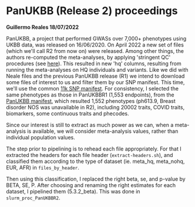 # PanUKBB (Release 2) proceedings

**Guillermo Reales
18/07/2022**

PanUKBB, a project that performed GWASs over 7,000+ phenotypes using UKBB data, was released on 16/06/2020.
On April 2022 a new set of files (which we'll call R2 from now on) were released. Among other things, the authors re-computed the meta-analyses, by applying 'stringent QC' procedures (see [here](https://pan.ukbb.broadinstitute.org/docs/qc)). This resulted in new 'hq' columns, resulting from running the meta-analyses on HQ individuals and variants. 
Like we did with Neale files and the previous PanUKBB release (R1) we intend to download some files of interest to us and filter them by our SNP manifest. This time, we'll use the common [11k SNP manifest](https://github.com/GRealesM/Bases/blob/master/Manifests/Consensus_interbasis_manifest.R).
For consistency, I selected the same phenotypes as those in PanUKBBR1 (1,553 endpoints),  from the [PanUKBB manifest](https://docs.google.com/spreadsheets/d/1AeeADtT0U1AukliiNyiVzVRdLYPkTbruQSk38DeutU8/edit#gid=268241601), which resulted 1,552 phenotypes (ph613.9, Breast disorder NOS was unavailable in R2), including 20002 traits, COVID traits, biomarkers, some continuous traits and phecodes.

Since our interest is still to extract as much power as we can, when a meta-analysis is available, we will consider meta-analysis values, rather than individual population values.

The step prior to pipelining is to rehead each file appropriately. For that I extracted the headers for each file header (`extract-headers.sh`), and classified them according to the type of dataset (ie. meta_hq, meta_nohq, EUR, AFR) in `files_by_header`.

Then using this classification, I replaced the right beta, se, and p-value by BETA, SE, P. After choosing and renaming the right estimates for each dataset, I pipelined them (5.3.2_beta). This was done in `slurm_proc_PanUKBBR2`.

